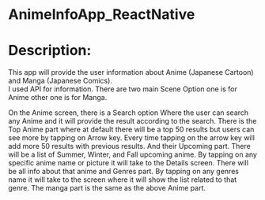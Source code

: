 # AnimeInfoApp_ReactNative
# Description:  
This app will provide the user information about Anime (Japanese Cartoon) and Manga (Japanese Comics).  
I used API for information. There are two main Scene Option one is for Anime other one is for Manga.  
  
On the Anime screen, there is a Search option Where the user can search any Anime and it will provide the result according to the search. There is the Top Anime part where at default there will be a top 50 results but users can see more by tapping on Arrow key. Every time tapping on the arrow key will add more 50 results with previous results. And their Upcoming part. There will be a list of Summer, Winter, and Fall upcoming anime. By tapping on any specific anime name or picture it will take to the Details screen. There will be all info about that anime and Genres part. By tapping on any genres name it will take to the screen where it will show the list related to that genre. The manga part is the same as the above Anime part.
